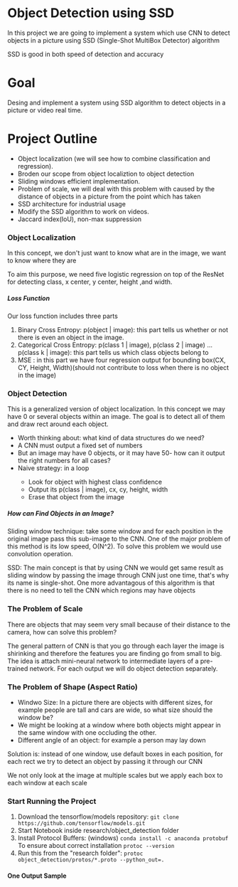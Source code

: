<h1>Object Detection using SSD</h1>
<p>In this project we are going to implement a system which use CNN to detect objects in a picture using SSD (Single-Shot MultiBox Detector) algorithm</p>
<p>SSD is good in both speed of detection and accuracy</p>
<h1>Goal</h1>
<p>Desing and implement a system using SSD algorithm to detect objects in a picture or video real time.</p>
<h1>Project Outline</h1>
<ul>
  <li>Object localization (we will see how to combine classification and regression).</li>
  <li>Broden our scope from object localiztion to object detection</li>
  <li>Sliding windows efficient implementation.</li>
  <li>Problem of scale, we will deal with this problem with caused by the distance of objects in a picture from the point which has taken</li>
  <li>SSD architecture for industrial usage</li>
  <li>Modify the SSD algorithm to work on videos.</li>
  <li>Jaccard index(IoU), non-max suppression</li>
  </ul>
  <h3>Object Localization</h3>
  <p>In this concept, we don't just want to know what are in the image, we want to know where they are</p>
  <p>To aim this purpose, we need five logistic regression on top of the ResNet for detecting class, x center, y center, height ,and width.</p>
  <h5>Loss Function</h5>
  <p>Our loss function includes three parts</p>
  <ol>
  <li>Binary Cross Entropy: p(object | image): this part tells us whether or not there is even an object in the image.</li>
  <li>Categorical Cross Entropy: p(class 1 | image), p(class 2 | image) ... p(class k | image): this part tells us which class objects belong to</li>
  <li>MSE : in this part we have four regression output for bounding box(CX, CY, Height, Width)(should not contribute to loss when there is no object in the image)</li>
  </ol>
  <h3>Object Detection</h3>
  <p>This is a generalized version of object localization. In this concept we may have 0 or several objects within an image. The goal is to detect all of them and draw rect around each object.</p>
  <ul>
  <li>Worth thinking about: what kind of data structures do we need?</li>
  <li>A CNN must output a fixed set of numbers</li>
  <li>But an image may have 0 objects, or it may have 50- how can it output the right numbers for all cases?</li>
  <li>Naive strategy: in a loop</li>
  <ul>
    <li>Look for object with highest class confidence</li>
    <li>Output its p(class | image), cx, cy, height, width</li>
    <li>Erase that object from the image</li>
  </ul>
  </ul>
  <h5>How can Find Objects in an Image?</h5>
  <p>Sliding window technique: take some window and for each position in the original image pass this sub-image to the CNN. One of the major problem of this method is its low speed, O(N^2). To solve this problem we would use convolution operation.</p>
  <p>SSD: The main concept is that by using CNN we would get same result as sliding window by passing the image through CNN just one time, that's why its name is single-shot. One more advantagous of this algorithm is that there is no need to tell the CNN which regions may have objects</p>
<h3>The Problem of Scale</h3>
<p>There are objects that may seem very small because of their distance to the camera, how can solve this problem?</p>
<p>The general pattern of CNN is that you go through each layer the image is shirinking and therefore the features you are finding go from small to big. The idea is attach mini-neural network to intermediate layers of a pre-trained network. For each output we will do object detection separately.</p>
<h3>The Problem of Shape (Aspect Ratio)</h3>
<ul>
<li>Windwo Size: In a picture there are objects with different sizes, for example people are tall and cars are wide, so what size should the window be?</li>
<li>We might be looking at a window where both objects might appear in the same window with one occluding the other.</li>
  <li>Different angle of an object: for example a person may lay down</li>
</ul>
<p>Solution is: instead of one window, use default boxes in each position, for each rect we try to detect an object by passing it through our CNN</p>
<p>We not only look at the image at multiple scales but we apply each box to each window at each scale</p>

<h3>Start Running the Project</h3>
<ol>
<li>Download the tensorflow/models repository: <code>git clone https://github.com/tensorflow/models.git</code></li>
  <li>Start Notebook inside research/object_detection folder</li>
  <li>Install Protocol Buffers: (windows) <code>conda install -c anaconda protobuf</code> To ensure about correct installation <code>protoc --version</code></li>
  <li>Run this from the "research folder": <code>protoc object_detection/protos/*.proto --python_out=.</code>
</ol>
<h4>One Output Sample</h4>
<imge src="https://github.com/amoazeni75/object-detection-ssd/blob/master/sea.jpg" alt="sea"/>
